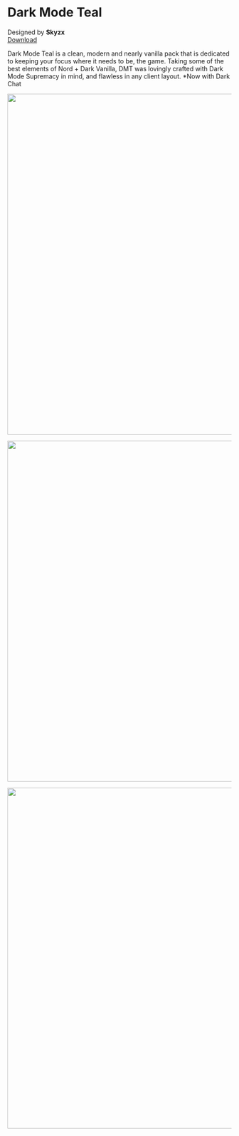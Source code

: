 # Dark Mode Teal
Designed by **Skyzx** <br/>
[Download](https://github.com/melkypie/resource-packs/archive/dark-mode-teal.zip)

Dark Mode Teal is a clean, modern and nearly vanilla pack that is dedicated to keeping your focus where it needs to be, the game. Taking some of the best elements of Nord + Dark Vanilla, DMT was lovingly crafted with Dark Mode Supremacy in mind, and flawless in any client layout. *Now with Dark Chat

<img src="https://i.imgur.com/YwScOFL.png" width="765"><br/>


<img src="https://i.imgur.com/MYpdkH4.png" width="765"><br/>


<img src="https://i.imgur.com/EQTh6wK.png" width="765"><br/>